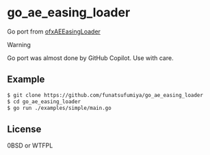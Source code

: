 # go_ae_easing_loader

Go port from [ofxAEEasingLoader](https://github.com/funatsufumiya/ofxAEEasingLoader)

> [!WARNING]
> Go port was almost done by GitHub Copilot. Use with care.

## Example

```bash
$ git clone https://github.com/funatsufumiya/go_ae_easing_loader
$ cd go_ae_easing_loader
$ go run ./examples/simple/main.go
```

## License

0BSD or WTFPL